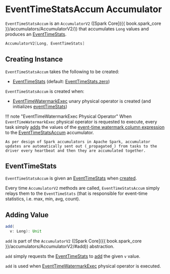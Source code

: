 # EventTimeStatsAccum Accumulator

`EventTimeStatsAccum` is an `AccumulatorV2` ([Spark Core]({{ book.spark_core }}/accumulators/AccumulatorV2/)) that accumulates `Long` values and produces an [EventTimeStats](EventTimeStats.md).

```scala
AccumulatorV2[Long, EventTimeStats]
```

## Creating Instance

`EventTimeStatsAccum` takes the following to be created:

* [EventTimeStats](#currentStats) (default: [EventTimeStats.zero](EventTimeStats.md#zero))

`EventTimeStatsAccum` is created when:

* [EventTimeWatermarkExec](physical-operators/EventTimeWatermarkExec.md) unary physical operator is created (and initializes [eventTimeStats](physical-operators/EventTimeWatermarkExec.md#eventTimeStats))

!!! note "EventTimeWatermarkExec Physical Operator"
    When `EventTimeWatermarkExec` physical operator is requested to execute, every task simply [adds](#add) the values of the [event-time watermark column expression](physical-operators/EventTimeWatermarkExec.md#eventTime) to the [EventTimeStatsAccum](physical-operators/EventTimeWatermarkExec.md#eventTimeStats) accumulator.

    As per design of Spark accumulators in Apache Spark, accumulator updates are automatically sent out (_propagated_) from tasks to the driver every heartbeat and then they are accumulated together.

## <span id="currentStats"> EventTimeStats

`EventTimeStatsAccum` is given an [EventTimeStats](EventTimeStats.md) when [created](#creating-instance).

Every time `AccumulatorV2` methods are called, `EventTimeStatsAccum` simply relays them to the `EventTimeStats` (that is responsible for event-time statistics, i.e. max, min, avg, count).

## <span id="add"> Adding Value

```scala
add(
  v: Long): Unit
```

`add` is part of the `AccumulatorV2` ([Spark Core]({{ book.spark_core }}/accumulators/AccumulatorV2/#add)) abstraction.

`add` simply requests the [EventTimeStats](#currentStats) to [add](EventTimeStats.md#add) the given `v` value.

`add` is used when [EventTimeWatermarkExec](physical-operators/EventTimeWatermarkExec.md) physical operator is executed.
